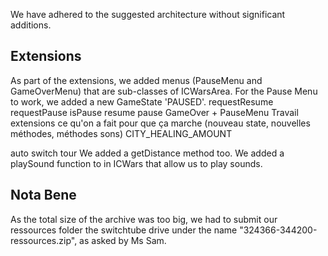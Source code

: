 We have adhered to the suggested architecture without significant additions.

## Extensions

As part of the extensions, we added menus (PauseMenu and GameOverMenu) that are sub-classes of ICWarsArea.
For the Pause Menu to work, we added a new GameState 'PAUSED'.
requestResume requestPause
isPause
resume pause
GameOver + PauseMenu
Travail extensions ce qu'on a fait pour que ça marche (nouveau state, nouvelles méthodes, méthodes sons)
CITY_HEALING_AMOUNT

auto switch tour
We added a getDistance method too.
We added a playSound function to in ICWars that allow us to play sounds.
## Nota Bene

As the total size of the archive was too big, we had to submit our ressources folder the switchtube drive under the name
"324366-344200-ressources.zip", as asked by Ms Sam.
